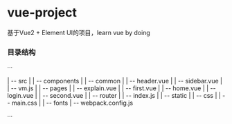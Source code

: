 # vue-project
基于Vue2 + Element UI的项目，learn vue by doing

### 目录结构
···

| -- src
| 	| -- components
|		| -- common
|			| -- header.vue
|			| -- sidebar.vue
|			| -- vm.js
|		| -- pages
|			| -- explain.vue
|			| -- first.vue
|			| -- home.vue
|			| -- login.vue
|			| -- second.vue
|	| -- router
|		| -- index.js
|	| -- static
|		| -- css
|			| -- main.css
|		| -- fonts
| -- webpack.config.js

···